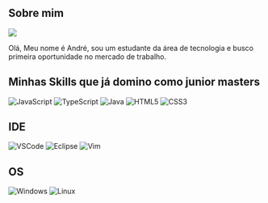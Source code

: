 ## Sobre mim

<img src="https://i.pinimg.com/originals/e3/8b/75/e38b75f9ceb27f5f032f5656158dde55.gif"/>

Olá, Meu nome é André, sou um estudante da área de tecnologia e busco primeira oportunidade no mercado de trabalho.

## Minhas Skills que já domino como junior masters

![JavaScript](https://img.shields.io/badge/JavaScript-000000?style=for-the-badge&logo=javascript&logoColor=ffffff)
![TypeScript](https://img.shields.io/badge/TypeScript-000000?style=for-the-badge&logo=typescript&logoColor=white)
![Java](https://img.shields.io/badge/java-000000.svg?style=for-the-badge&logo=openjdk&logoColor=white)
![HTML5](https://img.shields.io/badge/HTML5-000000?style=for-the-badge&logo=html5&logoColor=white)
![CSS3](https://img.shields.io/badge/CSS3-000000?style=for-the-badge&logo=css3&logoColor=white)

## IDE

![VSCode](https://img.shields.io/badge/VSCode-000000?style=for-the-badge&logo=visual%20studio%20code&logoColor=white)
![Eclipse](https://img.shields.io/badge/Eclipse-000000?style=for-the-badge&logo=eclipse&logoColor=white)
![Vim](https://img.shields.io/badge/VIM-000000.svg?style=for-the-badge&logo=vim&logoColor=white)

## OS

![Windows](https://img.shields.io/badge/Windows-000000?style=for-the-badge&logo=windows&logoColor=white)
![Linux](https://img.shields.io/badge/Linux-000000?style=for-the-badge&logo=linux&logoColor=white)
